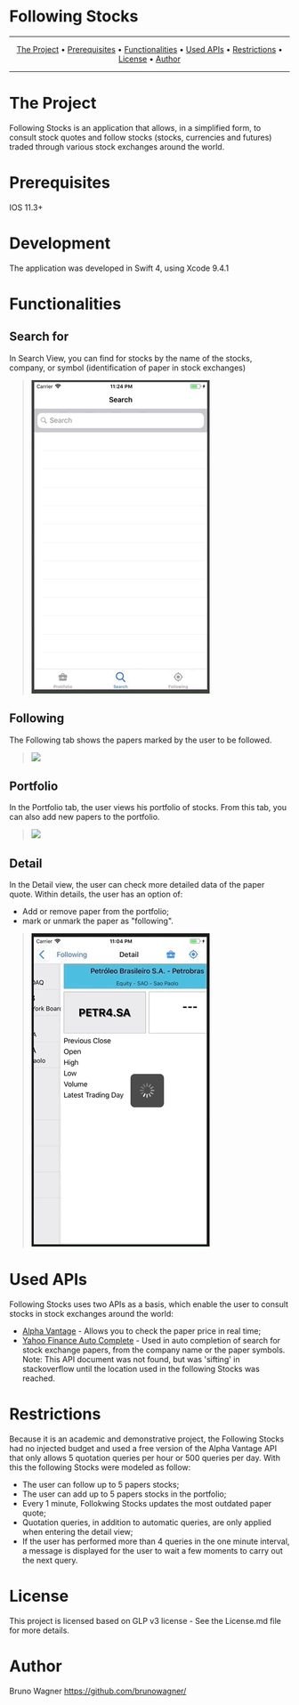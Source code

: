 # Following Stocks


-------
<p align="center">
    <a href="#the-Project">The Project</a> &bull;
    <a href="#prerequisites">Prerequisites</a> &bull;
    <a href="#functionalities">Functionalities</a> &bull;
    <a href="#used-APIs">Used APIs</a> &bull;
    <a href="#restrictions">Restrictions</a> &bull;
    <a href="#license">License</a> &bull;
    <a href="#author">Author</a>
</p>

-------

# The Project
Following Stocks is an application that allows, in a simplified form, to consult stock quotes and follow stocks (stocks, currencies and futures) traded through various stock exchanges around the world.

# Prerequisites
IOS 11.3+

# Development
The application was developed in Swift 4, using Xcode 9.4.1

# Functionalities

## Search for
In Search View, you can find for stocks by the name of the stocks, company, or symbol (identification of paper in stock exchanges)

> ![](SearchView320px.gif)

## Following
The Following tab shows the papers marked by the user to be followed.

> ![](FollowingView320px.gif)

## Portfolio
In the Portfolio tab, the user views his portfolio of stocks. From this tab, you can also add new papers to the portfolio.

> ![](PortfolioView320px.gif)

## Detail
In the Detail view, the user can check more detailed data of the paper quote. Within details, the user has an option of:

- Add or remove paper from the portfolio;
- mark or unmark the paper as "following".

> ![](DetailView320px.gif)

# Used APIs
Following Stocks uses two APIs as a basis, which enable the user to consult stocks in stock exchanges around the world:

 - [Alpha Vantage](https://www.alphavantage.co/) - Allows you to check the paper price in real time;
 - [Yahoo Finance Auto Complete](https://stackoverflow.com/questions/52390536/javascript-jquery-get-request-is-not-getting-data-or-returning-any-error) - Used in auto completion of search for stock exchange papers, from the company name or the paper symbols. Note: This API document was not found, but was 'sifting' in stackoverflow until the location used in the following Stocks was reached.

# Restrictions
Because it is an academic and demonstrative project, the Following Stocks had no injected budget and used a free version of the Alpha Vantage API that only allows  5 quotation queries per hour or 500 queries per day. With this the following Stocks were modeled as follow:

- The user can follow up to 5 papers stocks;
- The user can add up to 5 papers stocks in the portfolio;
- Every 1 minute, Follokwing Stocks updates the most outdated paper quote;
- Quotation queries, in addition to automatic queries, are only applied when entering the detail view;
- If the user has performed more than 4 queries in the one minute interval, a message is displayed for the user to wait a few moments to carry out the next query.

# License
This project is licensed based on GLP v3 license - See the License.md file for more details.

# Author
Bruno Wagner https://github.com/brunowagner/
